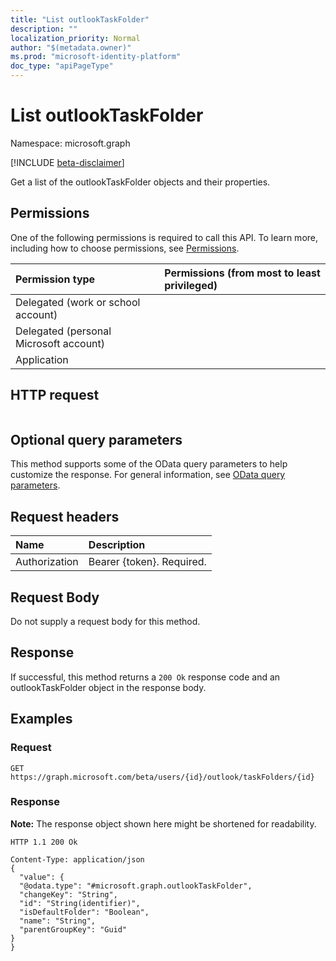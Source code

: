 ```yaml
---
title: "List outlookTaskFolder"
description: ""
localization_priority: Normal
author: "$(metadata.owner)"
ms.prod: "microsoft-identity-platform"
doc_type: "apiPageType"
---
```


# List outlookTaskFolder

Namespace: microsoft.graph

[!INCLUDE [beta-disclaimer](../../includes/beta-disclaimer.md)]

Get a list of the outlookTaskFolder objects and their properties.

## Permissions

One of the following permissions is required to call this API. To learn more, including how to choose permissions, see [Permissions](/graph/permissions-reference).

| Permission type                        | Permissions (from most to least privileged) |
| :------------------------------------- | :------------------------------------------ |
| Delegated (work or school account)     |                                             |
| Delegated (personal Microsoft account) |                                             |
| Application                            |                                             |

## HTTP request

<!-- {
  "blockType": "ignored"
}
-->

```http

```

## Optional query parameters

This method supports some of the OData query parameters to help customize the response. For general information, see [OData query parameters](/graph/query-parameters).

## Request headers

| Name          | Description               |
| :------------ | :------------------------ |
| Authorization | Bearer {token}. Required. |

## Request Body

<!-- Actions and Functions -->

<!-- CRUD Methods -->

Do not supply a request body for this method.

## Response

If successful, this method returns a `200 Ok` response code and an outlookTaskFolder object in the response body.

## Examples

### Request

<!-- {
  "blockType": "request",
  "name": "list_outlooktaskfolder"
}
-->

```http
GET https://graph.microsoft.com/beta/users/{id}/outlook/taskFolders/{id}

```

### Response

**Note:** The response object shown here might be shortened for readability.

<!-- {
  "blockType": "response",
  "truncated": true,
  "@odata.type": "Microsoft.OutlookServices.outlookTaskFolder"
}
-->

```http
HTTP 1.1 200 Ok

Content-Type: application/json
{
  "value": {
  "@odata.type": "#microsoft.graph.outlookTaskFolder",
  "changeKey": "String",
  "id": "String(identifier)",
  "isDefaultFolder": "Boolean",
  "name": "String",
  "parentGroupKey": "Guid"
}
}

```
